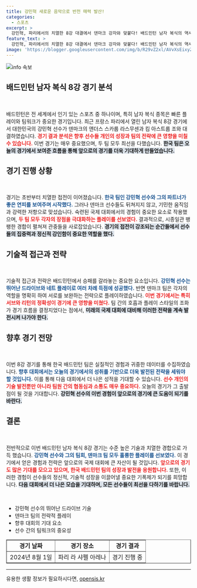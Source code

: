 ```yaml
---
title: 강민혁 새로운 음악으로 반전 매력 발산!
categories:
  - 스포츠
excerpt: >
  강민혁, 파리에서의 치열한 8강 대결에서 덴마크 강자와 맞붙다! 배드민턴 남자 복식의 역사적인 승부를 놓치지 마세요!
feature_text: >
  강민혁, 파리에서의 치열한 8강 대결에서 덴마크 강자와 맞붙다! 배드민턴 남자 복식의 역사적인 승부를 놓치지 마세요!
image: 'https://blogger.googleusercontent.com/img/b/R29vZ2xl/AVvXsEixyZcFfHzMRdzZMjFBmAUKJYCLCGyLL1o632UiGVXcaFdKo_bkvkuCioo0uUKlGfBVcT3P84aROyZIXSBEx3Aw5nCQ3pTgDom1WDC4m8eifvWiAmWEEVb4x6G_l8C0QH225ldMjyaFvpxGEBGNO37VmDTDMHGhJPq73UglMfDca1-0aw/s1600/blogspot.png'
---
```


<p><img src="https://blogger.googleusercontent.com/img/b/R29vZ2xl/AVvXsEixyZcFfHzMRdzZMjFBmAUKJYCLCGyLL1o632UiGVXcaFdKo_bkvkuCioo0uUKlGfBVcT3P84aROyZIXSBEx3Aw5nCQ3pTgDom1WDC4m8eifvWiAmWEEVb4x6G_l8C0QH225ldMjyaFvpxGEBGNO37VmDTDMHGhJPq73UglMfDca1-0aw/s1600/blogspot.png" alt="info 속보" /></p>

<h2 data-ke-size="size26">배드민턴 남자 복식 8강 경기 분석</h2>

<p data-ke-size="size16">&nbsp;</p>

<p>배드민턴은 전 세계에서 인기 있는 스포츠 중 하나이며, 특히 남자 복식 종목은 빠른 플레이와 팀워크가 중요한 경기입니다. 최근 프랑스 파리에서 열린 남자 복식 8강 경기에서 대한민국의 강민혁 선수가 덴마크의 앤더스 스카룹 라스무센과 킴 아스트룹 조와 대결하였습니다. <b><span style="color: #ee2323;">경기 결과 분석은 향후 선수들 개인의 성장과 팀의 전략에 큰 영향을 미칠 수 있습니다.</span></b> 이번 경기는 매우 중요했으며, 두 팀 모두 최선을 다했습니다. <b><span style="background-color: #21538527;">한국 팀은 오늘의 경기에서 보여준 흐름을 통해 앞으로의 경기를 더욱 기대하게 만들었습니다.</span></b></p>

<h2 data-ke-size="size26">경기 진행 상황</h2>

<p data-ke-size="size16">&nbsp;</p>

<p>경기는 초반부터 치열한 접전이 이어졌습니다. <b><span style="color: #1a5490;">한국 팀인 강민혁 선수와 그의 파트너가 좋은 연피를 보여주며 시작했다.</span></b> 그러나 덴마크 선수들도 뒤쳐지지 않고, 기민한 움직임과 강력한 저항으로 맞섰습니다. 숙련된 국제 대회에서의 경험이 중요한 요소로 작용했으며, <b><span style="color: #ee2323;">두 팀 모두 각자의 장점을 극대화하는 플레이를 선보였다.</span></b> 결과적으로, 시종일관 팽팽한 경합이 펼쳐져 관중들을 사로잡았습니다. <b><span style="background-color: #21538527;">경기의 접전이 강조되는 순간들에서 선수들의 집중력과 정신적 강인함이 중요한 역할을 했다.</span></b></p>

<h2 data-ke-size="size26">기술적 접근과 전략</h2>

<p data-ke-size="size16">&nbsp;</p>

<p>기술적 접근과 전략은 배드민턴에서 승패를 갈라놓는 중요한 요소입니다. <b><span style="color: #1a5490;">강민혁 선수는 뛰어난 드라이브와 네트 플레이로 여러 차례 득점에 성공했다.</span></b> 반면 덴마크 팀은 각자의 역할을 명확히 하여 서로를 보완하는 전략으로 플레이하였습니다. <b><span style="color: #ee2323;">이번 경기에서는 특히 서브와 리턴의 정확성이 경기에 큰 영향을 미쳤다.</span></b> 팀 간의 호흡과 플레이 스타일의 조화가 경기 흐름을 결정지었다는 점에서, <b><span style="background-color: #21538527;">미래의 국제 대회에 대비해 이러한 전략을 계속 발전시켜 나가야 한다.</span></b></p>

<h2 data-ke-size="size26">향후 경기 전망</h2>

<p data-ke-size="size16">&nbsp;</p>

<p>이번 8강 경기를 통해 한국 배드민턴 팀은 실질적인 경험과 귀중한 데이터를 수집하였습니다. <b><span style="color: #1a5490;">향후 대회에서는 오늘의 경기에서의 성취를 기반으로 더욱 발전된 전략을 세워야 할 것입니다.</span></b> 이를 통해 다음 대회에서 더 나은 성적을 기대할 수 있습니다. <b><span style="color: #ee2323;">선수 개인의 기술 발전뿐만 아니라 팀원 간의 협동심과 소통도 매우 중요하다.</span></b> 오늘의 경기가 그 출발점이 될 것을 기대합니다. <b><span style="background-color: #21538527;">강민혁 선수의 이번 경험이 앞으로의 경기에 큰 도움이 되기를 바란다.</span></b></p>

<h2 data-ke-size="size26">결론</h2>

<p data-ke-size="size16">&nbsp;</p>

<p>전반적으로 이번 배드민턴 남자 복식 8강 경기는 수준 높은 기술과 치열한 경합으로 가득 했습니다. <b><span style="color: #1a5490;">강민혁 선수와 그의 팀회, 덴마크 팀 모두 훌륭한 플레이를 선보였다.</span></b> 이 경기에서 얻은 경험과 전략은 앞으로의 국제 대회에 큰 자산이 될 것입니다. <b><span style="color: #ee2323;">앞으로의 경기도 많은 기대를 모으고 있으며, 한국 배드민턴 팀의 성장과 발전을 응원합니다.</span></b> 또한, 이러한 경험이 선수들의 정신적, 기술적 성장을 이끌어낼 중요한 기폭제가 되기를 희망합니다. <b><span style="background-color: #21538527;">다음 대회에서 더 나은 모습을 기대하며, 모든 선수들이 최선을 다하기를 바랍니다.</span></b></p>

<p data-ke-size="size16">&nbsp;</p>

<ul>
    <li>강민혁 선수의 뛰어난 드라이브 기술</li>
    <li>덴마크 팀의 전략적 플레이</li>
    <li>향후 대회의 기대 요소</li>
    <li>선수 간의 팀워크의 중요성</li>
</ul>

<table style="width: 100%;" border="1">
    <tr>
        <td style="text-align: center; height: 17px;"><b>경기 날짜</b></td>
        <td style="text-align: center; height: 17px;"><b>경기 장소</b></td>
        <td style="text-align: center; height: 17px;"><b>경기 결과</b></td>
    </tr>
    <tr>
        <td style="text-align: center; height: 17px;">2024년 8월 1일</td>
        <td style="text-align: center; height: 17px;">파리 라 샤펠 아레나</td>
        <td style="text-align: center; height: 17px;">경기 진행 중</td>
    </tr>
</table>

<hr>
유용한 생활 정보가 필요하시다면, <a href="https://opensis.kr" rel="dofollow">opensis.kr</a>



